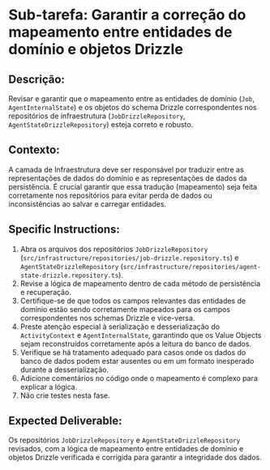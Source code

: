 # Sub-tarefa: Garantir a correção do mapeamento entre entidades de domínio e objetos Drizzle

## Descrição:

Revisar e garantir que o mapeamento entre as entidades de domínio (`Job`, `AgentInternalState`) e os objetos do schema Drizzle correspondentes nos repositórios de infraestrutura (`JobDrizzleRepository`, `AgentStateDrizzleRepository`) esteja correto e robusto.

## Contexto:

A camada de Infraestrutura deve ser responsável por traduzir entre as representações de dados do domínio e as representações de dados da persistência. É crucial garantir que essa tradução (mapeamento) seja feita corretamente nos repositórios para evitar perda de dados ou inconsistências ao salvar e carregar entidades.

## Specific Instructions:

1. Abra os arquivos dos repositórios `JobDrizzleRepository` (`src/infrastructure/repositories/job-drizzle.repository.ts`) e `AgentStateDrizzleRepository` (`src/infrastructure/repositories/agent-state-drizzle.repository.ts`).
2. Revise a lógica de mapeamento dentro de cada método de persistência e recuperação.
3. Certifique-se de que todos os campos relevantes das entidades de domínio estão sendo corretamente mapeados para os campos correspondentes nos schemas Drizzle e vice-versa.
4. Preste atenção especial à serialização e desserialização do `ActivityContext` e `AgentInternalState`, garantindo que os Value Objects sejam reconstruídos corretamente após a leitura do banco de dados.
5. Verifique se há tratamento adequado para casos onde os dados do banco de dados podem estar ausentes ou em um formato inesperado durante a desserialização.
6. Adicione comentários no código onde o mapeamento é complexo para explicar a lógica.
7. Não crie testes nesta fase.

## Expected Deliverable:

Os repositórios `JobDrizzleRepository` e `AgentStateDrizzleRepository` revisados, com a lógica de mapeamento entre entidades de domínio e objetos Drizzle verificada e corrigida para garantir a integridade dos dados.